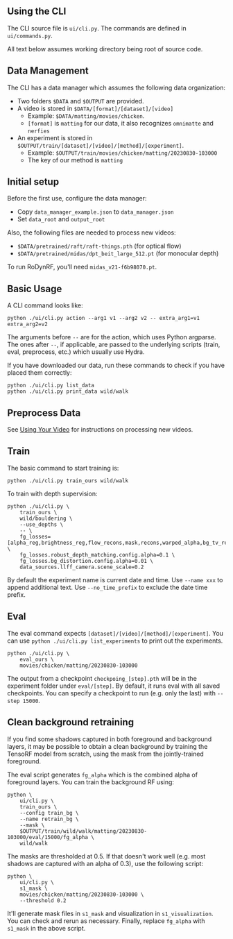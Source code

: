 Using the CLI
---

The CLI source file is `ui/cli.py`. The commands are defined in `ui/commands.py`.

All text below assumes working directory being root of source code.

## Data Management

The CLI has a data manager which assumes the following data organization:

- Two folders `$DATA` and `$OUTPUT` are provided.
- A video is stored in `$DATA/[format]/[dataset]/[video]`
    - Example: `$DATA/matting/movies/chicken`.
    - `[format]` is `matting` for our data, it also recognizes `omnimatte` and `nerfies`
- An experiment is stored in `$OUTPUT/train/[dataset]/[video]/[method]/[experiment]`.
    - Example: `$OUTPUT/train/movies/chicken/matting/20230830-103000`
    - The key of our method is `matting`

## Initial setup

Before the first use, configure the data manager:

- Copy `data_manager_example.json` to `data_manager.json`
- Set `data_root` and `output_root`

Also, the following files are needed to process new videos:

- `$DATA/pretrained/raft/raft-things.pth` (for optical flow)
- `$DATA/pretrained/midas/dpt_beit_large_512.pt` (for monocular depth)

To run RoDynRF, you'll need `midas_v21-f6b98070.pt`.

## Basic Usage

A CLI command looks like:

```
python ./ui/cli.py action --arg1 v1 --arg2 v2 -- extra_arg1=v1 extra_arg2=v2
```

The arguments before `--` are for the action, which uses Python argparse. The ones after `--`, if applicable, are passed to the underlying scripts (train, eval, preprocess, etc.) which usually use Hydra.

If you have downloaded our data, run these commands to check if you have placed them correctly:

```
python ./ui/cli.py list_data
python ./ui/cli.py print_data wild/walk
```

## Preprocess Data

See [Using Your Video](using-your-video.md) for instructions on processing new videos.

## Train

The basic command to start training is:

```
python ./ui/cli.py train_ours wild/walk
```

To train with depth supervision:

```
python ./ui/cli.py \
    train_ours \
    wild/bouldering \
    --use_depths \
    -- \
    fg_losses=[alpha_reg,brightness_reg,flow_recons,mask,recons,warped_alpha,bg_tv_reg,robust_depth_matching,bg_distortion] \
    fg_losses.robust_depth_matching.config.alpha=0.1 \
    fg_losses.bg_distortion.config.alpha=0.01 \
    data_sources.llff_camera.scene_scale=0.2
```

By default the experiment name is current date and time. Use `--name xxx` to append additional text. Use `--no_time_prefix` to exclude the date time prefix.

## Eval

The eval command expects `[dataset]/[video]/[method]/[experiment]`. You can use `python ./ui/cli.py list_experiments` to print out the experiments.

```
python ./ui/cli.py \
    eval_ours \
    movies/chicken/matting/20230830-103000
```

The output from a checkpoint `checkpoing_[step].pth` will be in the experiment folder under `eval/[step]`. By default, it runs eval with all saved checkpoints. You can specify a checkpoint to run (e.g. only the last) with `--step 15000`.

## Clean background retraining

If you find some shadows captured in both foreground and background layers, it may be possible to obtain a clean background by training the TensoRF model from scratch, using the mask from the jointly-trained foreground.

The eval script generates `fg_alpha` which is the combined alpha of foreground layers. You can train the background RF using:

```
python \
    ui/cli.py \
    train_ours \
    --config train_bg \
    --name retrain_bg \
    --mask \
    $OUTPUT/train/wild/walk/matting/20230830-103000/eval/15000/fg_alpha \
    wild/walk
```

The masks are thresholded at 0.5. If that doesn't work well (e.g. most shadows are captured with an alpha of 0.3), use the following script:

```
python \
    ui/cli.py \
    s1_mask \
    movies/chicken/matting/20230830-103000 \
    --threshold 0.2
```

It'll generate mask files in `s1_mask` and visualization in `s1_visualization`. You can check and rerun as necessary. Finally, replace `fg_alpha` with `s1_mask` in the above script.
